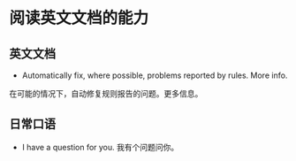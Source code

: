 # 阅读英文文档的能力

## 英文文档

* Automatically fix, where possible, problems reported by rules. More info.

在可能的情况下，自动修复规则报告的问题。更多信息。

## 日常口语

* I have a question for you. 我有个问题问你。
